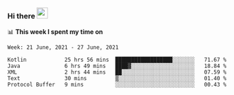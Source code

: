 ### Hi there <a href="https://www.gautamkrishnar.com/"><img src="https://media.giphy.com/media/hvRJCLFzcasrR4ia7z/giphy.gif" width="25px"></a>

📊 **This week I spent my time on**

<!--START_SECTION:waka-->
```text
Week: 21 June, 2021 - 27 June, 2021

Kotlin            25 hrs 56 mins  ██████████████████░░░░░░░   71.67 % 
Java              6 hrs 49 mins   ████▓░░░░░░░░░░░░░░░░░░░░   18.84 % 
XML               2 hrs 44 mins   ██░░░░░░░░░░░░░░░░░░░░░░░   07.59 % 
Text              30 mins         ▒░░░░░░░░░░░░░░░░░░░░░░░░   01.40 % 
Protocol Buffer   9 mins          ░░░░░░░░░░░░░░░░░░░░░░░░░   00.43 % 
```
<!--END_SECTION:waka-->

